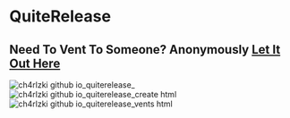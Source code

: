 # QuiteRelease

## Need To Vent To Someone? Anonymously [Let It Out Here](https://ch4rlzki.github.io/quiterelease/)

![ch4rlzki github io_quiterelease_](https://github.com/Ch4rlzki/quiterelease/assets/133903363/420a3c66-06f6-4a21-b48c-fece626ad0ac)
![ch4rlzki github io_quiterelease_create html](https://github.com/Ch4rlzki/quiterelease/assets/133903363/4e44fc17-c0c0-4402-9b5c-d40e6d0adca7)
![ch4rlzki github io_quiterelease_vents html](https://github.com/Ch4rlzki/quiterelease/assets/133903363/ef5cd49b-6b02-40c8-b5ac-5fc99cc9ed7c)
